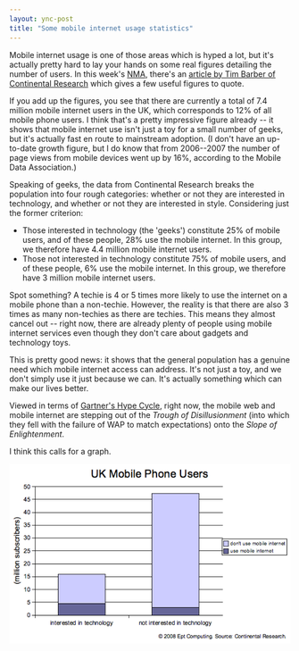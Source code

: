 ```yaml
---
layout: ync-post
title: "Some mobile internet usage statistics"
---
```


Mobile internet usage is one of those areas which is hyped a lot, but it's actually pretty hard to
lay your hands on some real figures detailing the number of users. In this week's
[NMA](http://www.nma.co.uk/), there's an
[article by Tim Barber of Continental
Research](http://www.nma.co.uk/Articles/36864/Don't+ignore+the+biggest+group+of+mobile+users.html)
which gives a few useful figures to quote.

If you add up the figures, you see that there are
currently a total of 7.4 million mobile internet users in the UK, which corresponds to 12% of all
mobile phone users. I think that's a pretty impressive figure already -- it shows that mobile
internet use isn't just a toy for a small number of geeks, but it's actually fast en route to
mainstream adoption. (I don't have an up-to-date growth figure, but I do know that from 2006--2007
the number of page views from mobile devices went up by 16%, according to the Mobile Data
Association.)

<p>Speaking of geeks, the data from Continental Research breaks the population into four
rough categories: whether or not they are interested in technology, and whether or not they are
interested in style. Considering just the former
criterion:
<ul>
<li>Those interested in technology (the 'geeks') constitute 25% of mobile users, and
of these people, 28% use the mobile internet. In this group, we therefore have 4.4 million mobile
internet
users.</li>
<li>Those not interested in technology constitute 75% of mobile users, and of these
people, 6% use the mobile internet. In this group, we therefore have 3 million mobile internet
users.</li>
</ul>
Spot something? A techie is 4 or 5 times more likely to use the internet on a
mobile phone than a non-techie. However, the reality is that there are also 3 times as many
non-techies as there are techies. This means they almost cancel out -- right now, there are  already
plenty of people using mobile internet services even though they don't care about gadgets and
technology toys.</p>

This is pretty good news: it shows that the general population has a genuine need
which mobile internet access can address. It's not just a toy, and we don't simply use it just
because we can. It's actually something which can make our lives better.

Viewed in terms of
[Gartner's Hype Cycle](http://www.gartner.com/it/page.jsp?id=495475), right now, the mobile web and
mobile internet are stepping out of the *Trough of Disillusionment* (into which they fell with the
failure of WAP to match expectations) onto the *Slope of Enlightenment*.

I think this calls for a
graph.

<img src="/static/2008/02/mobilestats.png" alt="Graph showing the number of UK mobile phone
and mobile internet users." />
